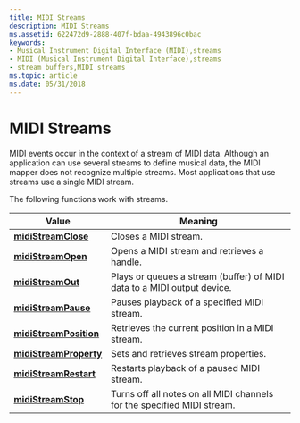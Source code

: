 ```yaml
---
title: MIDI Streams
description: MIDI Streams
ms.assetid: 622472d9-2888-407f-bdaa-4943896c0bac
keywords:
- Musical Instrument Digital Interface (MIDI),streams
- MIDI (Musical Instrument Digital Interface),streams
- stream buffers,MIDI streams
ms.topic: article
ms.date: 05/31/2018
---
```


# MIDI Streams

MIDI events occur in the context of a stream of MIDI data. Although an application can use several streams to define musical data, the MIDI mapper does not recognize multiple streams. Most applications that use streams use a single MIDI stream.

The following functions work with streams.



| Value                                            | Meaning                                                                 |
|--------------------------------------------------|-------------------------------------------------------------------------|
| [**midiStreamClose**](https://msdn.microsoft.com/en-us/library/Dd798485(v=VS.85).aspx)       | Closes a MIDI stream.                                                   |
| [**midiStreamOpen**](https://msdn.microsoft.com/en-us/library/Dd798486(v=VS.85).aspx)         | Opens a MIDI stream and retrieves a handle.                             |
| [**midiStreamOut**](https://msdn.microsoft.com/en-us/library/Dd798487(v=VS.85).aspx)           | Plays or queues a stream (buffer) of MIDI data to a MIDI output device. |
| [**midiStreamPause**](https://msdn.microsoft.com/en-us/library/Dd798488(v=VS.85).aspx)       | Pauses playback of a specified MIDI stream.                             |
| [**midiStreamPosition**](https://msdn.microsoft.com/en-us/library/Dd798489(v=VS.85).aspx) | Retrieves the current position in a MIDI stream.                        |
| [**midiStreamProperty**](https://msdn.microsoft.com/en-us/library/Dd798490(v=VS.85).aspx) | Sets and retrieves stream properties.                                   |
| [**midiStreamRestart**](https://msdn.microsoft.com/en-us/library/Dd798491(v=VS.85).aspx)   | Restarts playback of a paused MIDI stream.                              |
| [**midiStreamStop**](https://msdn.microsoft.com/en-us/library/Dd798492(v=VS.85).aspx)         | Turns off all notes on all MIDI channels for the specified MIDI stream. |



 

 

 




